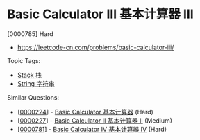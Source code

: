 # Basic Calculator III 基本计算器 III

[0000785] Hard

- https://leetcode-cn.com/problems/basic-calculator-iii/

Topic Tags:

- [Stack 栈](https://leetcode-cn.com/tag/stack/)
- [String 字符串](https://leetcode-cn.com/tag/string/)

Similar Questions:

- [[0000224](https://leetcode-cn.com/problems/basic-calculator/)] - [Basic Calculator 基本计算器](./0000224.basic-calculator.md) (Hard)
- [[0000227](https://leetcode-cn.com/problems/basic-calculator-ii/)] - [Basic Calculator II 基本计算器 II](./0000227.basic-calculator-ii.md) (Medium)
- [[0000781](https://leetcode-cn.com/problems/basic-calculator-iv/)] - [Basic Calculator IV 基本计算器 IV](./0000781.basic-calculator-iv.md) (Hard)
